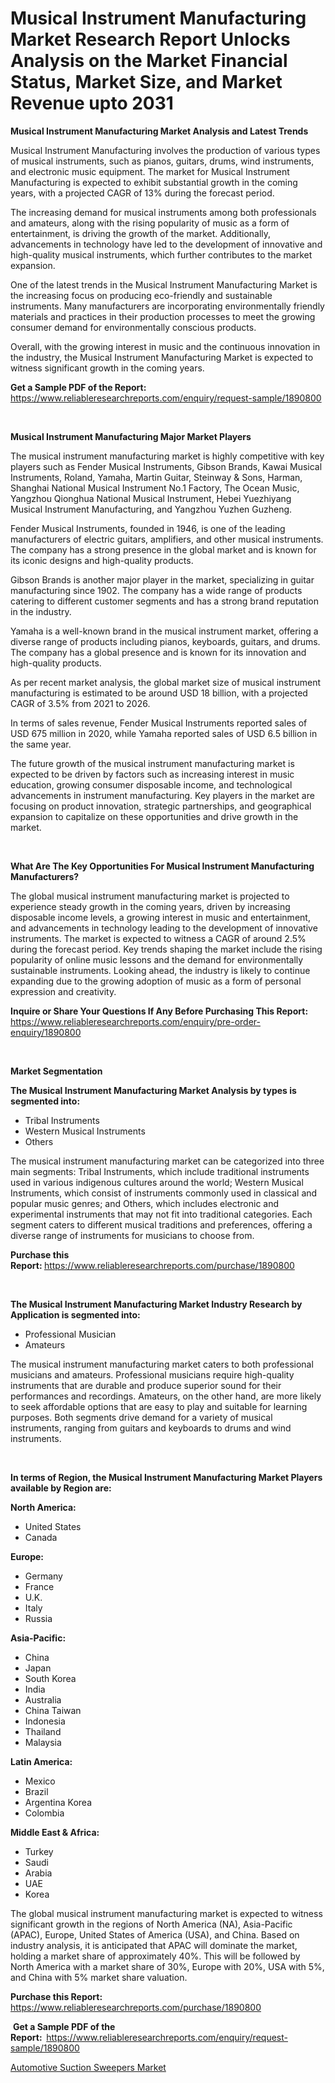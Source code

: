 <p><h1>Musical Instrument Manufacturing Market Research Report Unlocks Analysis on the Market Financial Status, Market Size, and Market Revenue upto 2031</h1></p><p><strong>Musical Instrument Manufacturing Market Analysis and Latest Trends</strong></p>
<p><p>Musical Instrument Manufacturing involves the production of various types of musical instruments, such as pianos, guitars, drums, wind instruments, and electronic music equipment. The market for Musical Instrument Manufacturing is expected to exhibit substantial growth in the coming years, with a projected CAGR of 13% during the forecast period. </p><p>The increasing demand for musical instruments among both professionals and amateurs, along with the rising popularity of music as a form of entertainment, is driving the growth of the market. Additionally, advancements in technology have led to the development of innovative and high-quality musical instruments, which further contributes to the market expansion.</p><p>One of the latest trends in the Musical Instrument Manufacturing Market is the increasing focus on producing eco-friendly and sustainable instruments. Many manufacturers are incorporating environmentally friendly materials and practices in their production processes to meet the growing consumer demand for environmentally conscious products.</p><p>Overall, with the growing interest in music and the continuous innovation in the industry, the Musical Instrument Manufacturing Market is expected to witness significant growth in the coming years.</p></p>
<p><strong>Get a Sample PDF of the Report:&nbsp;</strong> <a href="https://www.reliableresearchreports.com/enquiry/request-sample/1890800">https://www.reliableresearchreports.com/enquiry/request-sample/1890800</a></p>
<p>&nbsp;</p>
<p><strong>Musical Instrument Manufacturing Major Market Players</strong></p>
<p><p>The musical instrument manufacturing market is highly competitive with key players such as Fender Musical Instruments, Gibson Brands, Kawai Musical Instruments, Roland, Yamaha, Martin Guitar, Steinway & Sons, Harman, Shanghai National Musical Instrument No.1 Factory, The Ocean Music, Yangzhou Qionghua National Musical Instrument, Hebei Yuezhiyang Musical Instrument Manufacturing, and Yangzhou Yuzhen Guzheng.</p><p>Fender Musical Instruments, founded in 1946, is one of the leading manufacturers of electric guitars, amplifiers, and other musical instruments. The company has a strong presence in the global market and is known for its iconic designs and high-quality products.</p><p>Gibson Brands is another major player in the market, specializing in guitar manufacturing since 1902. The company has a wide range of products catering to different customer segments and has a strong brand reputation in the industry.</p><p>Yamaha is a well-known brand in the musical instrument market, offering a diverse range of products including pianos, keyboards, guitars, and drums. The company has a global presence and is known for its innovation and high-quality products.</p><p>As per recent market analysis, the global market size of musical instrument manufacturing is estimated to be around USD 18 billion, with a projected CAGR of 3.5% from 2021 to 2026.</p><p>In terms of sales revenue, Fender Musical Instruments reported sales of USD 675 million in 2020, while Yamaha reported sales of USD 6.5 billion in the same year.</p><p>The future growth of the musical instrument manufacturing market is expected to be driven by factors such as increasing interest in music education, growing consumer disposable income, and technological advancements in instrument manufacturing. Key players in the market are focusing on product innovation, strategic partnerships, and geographical expansion to capitalize on these opportunities and drive growth in the market.</p></p>
<p>&nbsp;</p>
<p><strong>What Are The Key Opportunities For Musical Instrument Manufacturing Manufacturers?</strong></p>
<p><p>The global musical instrument manufacturing market is projected to experience steady growth in the coming years, driven by increasing disposable income levels, a growing interest in music and entertainment, and advancements in technology leading to the development of innovative instruments. The market is expected to witness a CAGR of around 2.5% during the forecast period. Key trends shaping the market include the rising popularity of online music lessons and the demand for environmentally sustainable instruments. Looking ahead, the industry is likely to continue expanding due to the growing adoption of music as a form of personal expression and creativity.</p></p>
<p><strong>Inquire or Share Your Questions If Any Before Purchasing This Report:</strong> <a href="https://www.reliableresearchreports.com/enquiry/pre-order-enquiry/1890800">https://www.reliableresearchreports.com/enquiry/pre-order-enquiry/1890800</a></p>
<p>&nbsp;</p>
<p><strong>Market Segmentation</strong></p>
<p><strong>The Musical Instrument Manufacturing Market Analysis by types is segmented into:</strong></p>
<p><ul><li>Tribal Instruments</li><li>Western Musical Instruments</li><li>Others</li></ul></p>
<p><p>The musical instrument manufacturing market can be categorized into three main segments: Tribal Instruments, which include traditional instruments used in various indigenous cultures around the world; Western Musical Instruments, which consist of instruments commonly used in classical and popular music genres; and Others, which includes electronic and experimental instruments that may not fit into traditional categories. Each segment caters to different musical traditions and preferences, offering a diverse range of instruments for musicians to choose from.</p></p>
<p><strong>Purchase this Report:&nbsp;</strong><a href="https://www.reliableresearchreports.com/purchase/1890800">https://www.reliableresearchreports.com/purchase/1890800</a></p>
<p>&nbsp;</p>
<p><strong>The Musical Instrument Manufacturing Market Industry Research by Application is segmented into:</strong></p>
<p><ul><li>Professional Musician</li><li>Amateurs</li></ul></p>
<p><p>The musical instrument manufacturing market caters to both professional musicians and amateurs. Professional musicians require high-quality instruments that are durable and produce superior sound for their performances and recordings. Amateurs, on the other hand, are more likely to seek affordable options that are easy to play and suitable for learning purposes. Both segments drive demand for a variety of musical instruments, ranging from guitars and keyboards to drums and wind instruments.</p></p>
<p>&nbsp;</p>
<p><strong>In terms of Region, the Musical Instrument Manufacturing Market Players available by Region are:</strong></p>
<p>
    <p> <strong> North America: </strong>
        <ul>
            <li>United States</li>
            <li>Canada</li>
        </ul>
        </p> 
    <p> <strong> Europe: </strong>
        <ul>
            <li>Germany</li>
            <li>France</li>
            <li>U.K.</li>
            <li>Italy</li>
            <li>Russia</li>
        </ul>
        </p> 
    <p> <strong> Asia-Pacific: </strong>
        <ul>
            <li>China</li>
            <li>Japan</li>
            <li>South Korea</li>
            <li>India</li>
            <li>Australia</li>
            <li>China Taiwan</li>
            <li>Indonesia</li>
            <li>Thailand</li>
            <li>Malaysia</li>
        </ul>
        </p> 
    <p> <strong> Latin America: </strong>
        <ul>
            <li>Mexico</li>
            <li>Brazil</li>
            <li>Argentina Korea</li>
            <li>Colombia</li>
        </ul>
        </p> 
    <p> <strong> Middle East & Africa: </strong>
        <ul>
            <li>Turkey</li>
            <li>Saudi</li>
            <li>Arabia</li>
            <li>UAE</li>
            <li>Korea</li>
        </ul>
    </p>
    </p>
<p><p>The global musical instrument manufacturing market is expected to witness significant growth in the regions of North America (NA), Asia-Pacific (APAC), Europe, United States of America (USA), and China. Based on industry analysis, it is anticipated that APAC will dominate the market, holding a market share of approximately 40%. This will be followed by North America with a market share of 30%, Europe with 20%, USA with 5%, and China with 5% market share valuation.</p></p>
<p><strong>Purchase this Report: </strong><a href="https://www.reliableresearchreports.com/purchase/1890800">https://www.reliableresearchreports.com/purchase/1890800</a></p>
<p>&nbsp;<strong>Get a Sample PDF of the Report:&nbsp;&nbsp;</strong><a href="https://www.reliableresearchreports.com/enquiry/request-sample/1890800">https://www.reliableresearchreports.com/enquiry/request-sample/1890800</a></p>
<p><strong></strong></p>
<p><p><a href="https://thundering-castanet-c65.notion.site/Automotive-Suction-Sweepers-Market-Size-Share-Trends-Analysis-Report-By-Application-Regional-Out-dac55a9f4e7341b3af1bab55e5ee3509">Automotive Suction Sweepers Market</a></p></p>